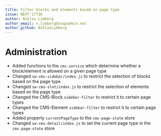 ```yaml
---
title: Filter blocks and elements based on page type
issue: NEXT-17716
author: Niklas Limberg
author_email: n.limberg@snapadmin.net
author_github: NiklasLimberg
---
```

# Administration
* Added functions to the `cms.service` which determine whether a block/element is allowed on a given page type
* Changed `sw-cms-sidebar/index.js` to restrict the selection of blocks based on the page type
* Changed `sw-cms-slot/index.js` to restrict the selection of elements based on the page type
* Changed the CMS-Block `sidebar-filter` to restrict it to certain page types
* Changed the CMS-Element `sidebar-filter` to restrict it to certain page types
* Added property `currentPageType` to the `cms-page-state` store
* Changed `sw-cms-detail/index.js` to set the current page type in the `cms-page-state` store
